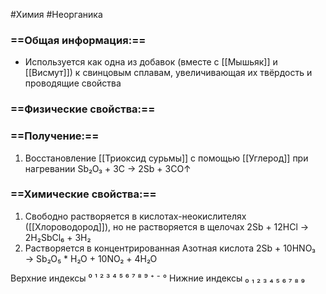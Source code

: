 #Химия #Неорганика 
### ==Общая информация:==
- Используется как одна из добавок (вместе с [[Мышьяк]] и [[Висмут]]) к свинцовым сплавам, увеличивающая их твёрдость и проводящие свойства
### ==Физические свойства:==
### ==Получение:==
1. Восстановление [[Триоксид сурьмы]] с помощью [[Углерод]] при нагревании
						Sb₂O₃ + 3C → 2Sb + 3CO↑
### ==Химические свойства:==
1. Свободно растворяется в кислотах-неокислителях ([[Хлороводород]]), но не растворяется в щелочах
					2Sb + 12HCl → 2H₂SbCl₆ + 3H₂
2. Растворяется в концентрированная Азотная кислота
				2Sb + 10HNO₃ → Sb₂O₅ * H₂O + 10NO₂ + 4H₂O

Верхние индексы ⁰ ¹ ² ³ ⁴ ⁵ ⁶ ⁷ ⁸ ⁹ ⁺ ⁻ °
Нижние индексы ₀ ₁ ₂ ₃ ₄ ₅ ₆ ₇ ₈ ₉ 
